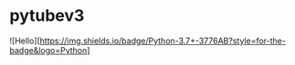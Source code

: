 # pytubev3
![Hello][https://img.shields.io/badge/Python-3.7+-3776AB?style=for-the-badge&logo=Python]
